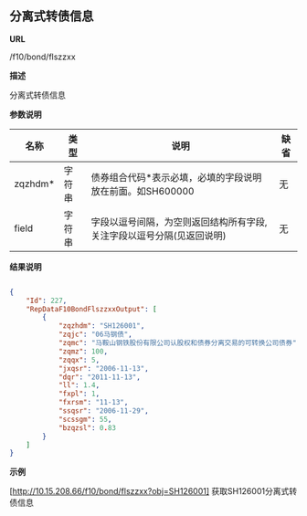 
## 分离式转债信息 

**URL**

/f10/bond/flszzxx

**描述**

分离式转债信息 

**参数说明**

|名称|类型|说明|缺省|
| -------- | -------- | -------- | -------- |
|zqzhdm\*|字符串|债券组合代码\*表示必填，必填的字段说明放在前面。如SH600000|无|
|field|字符串|字段以逗号间隔，为空则返回结构所有字段,关注字段以逗号分隔(见返回说明)|无|


**结果说明**

```json

{
	"Id": 227,
	"RepDataF10BondFlszzxxOutput": [
	    {
	        "zqzhdm": "SH126001",                                                 // 债券组合代码  varchar(15)     
	        "zqjc": "06马钢债",                                                   // 债券简称  varchar(10)       
	        "zqmc": "马鞍山钢铁股份有限公司认股权和债券分离交易的可转换公司债券", // 债券名称  varchar(100)      
	        "zqmz": 100,                                                          // 债券面值  numeric(19,4)     
	        "zqqx": 5,                                                            // 债券期限  int               
	        "jxqsr": "2006-11-13",                                                // 计息起始日  varchar(10)      
	        "dqr": "2011-11-13",                                                  // 到期日  varchar(10)        
	        "ll": 1.4,                                                            // 利率  numeric(19,2)       
	        "fxpl": 1,                                                            // 付息频率  int               
	        "fxrsm": "11-13",                                                     // 付息日说明  varchar(10)      
	        "ssqsr": "2006-11-29",                                                // 上市起始日  varchar(10)      
	        "scssgm": 55,                                                         // 首次上市规模  numeric(19,2)   
	        "bzqzsl": 0.83                                                        // 标准券折算率  numeric(5,2)    
	    }
	]
}
```

**示例**

[http://10.15.208.66/f10/bond/flszzxx?obj=SH126001]
获取SH126001分离式转债信息 

